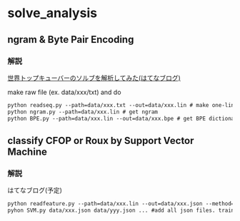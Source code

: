 # solve_analysis
## ngram & Byte Pair Encoding

### 解説

[世界トップキューバーのソルブを解析してみた(はてなブログ)](https://socha77.hatenablog.com/entry/2018/08/14/002401)

make raw file (ex. data/xxx/txt) and do  
```html
python readseq.py --path=data/xxx.txt --out=data/xxx.lin # make one-line file
python ngram.py --path=data/xxx.lin # get ngram  
python BPE.py --path=data/xxx.lin --out=data/xxx.bpe # get BPE dictionary and converted file 
```

## classify CFOP or Roux by Support Vector Machine

### 解説
はてなブログ(予定)  
```html
python readfeature.py --path=data/xxx.lin --out=data/xxx.json --method=CFOP # make json file
pyhon SVM.py data/xxx.json data/yyy.json ... #add all json files. training and inference 
```
